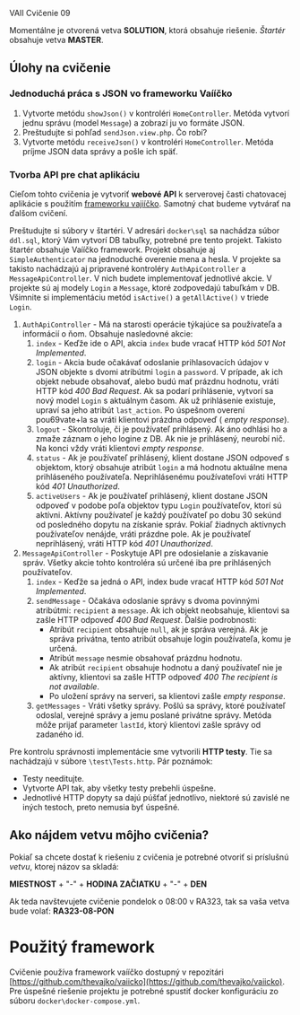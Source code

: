 VAII Cvičenie 09

Momentálne je otvorená vetva __SOLUTION__, ktorá obsahuje riešenie. _Štartér_ obsahuje vetva __MASTER__.

## Úlohy na cvičenie

### Jednoduchá práca s JSON vo frameworku Vaííčko
1. Vytvorte metódu `showJson()` v kontroléri `HomeController`. Metóda vytvorí jednu správu (model `Message`) a zobrazí ju vo formáte JSON.
2. Preštudujte si pohľad `sendJson.view.php`. Čo robí?
3. Vytvorte metódu `receiveJson()` v kontroléri `HomeController`. Metóda príjme JSON data správy a pošle ich späť.

### Tvorba API pre chat aplikáciu

Cieľom tohto cvičenia je vytvoriť __webové API__ k serverovej časti chatovacej aplikácie s použitím [frameworku vajiíčko](https://github.com/thevajko/vaiicko).
Samotný chat budeme vytvárať na ďalšom cvičení.

Preštudujte si súbory v štartéri. V adresári `docker\sql` sa nachádza súbor `ddl.sql`, ktorý Vám vytvorí DB tabuľky, potrebné pre tento projekt. Takisto
štartér obsahuje Vaííčko framework. Projekt obsahuje aj `SimpleAuthenticator` na jednoduché overenie mena a hesla. V projekte sa takisto nachádzajú aj
pripravené kontroléry `AuthApiController` a `MessageApiController`. V nich budete implementovať jednotlivé akcie. V projekte sú aj modely `Login` a `Message`,
ktoré zodpovedajú tabuľkám v DB. Všimnite si implementáciu metód `isActive()` a `getAllActive()` v triede `Login`.

1. `AuthApiController` - Má na starosti operácie týkajúce sa používateľa a informácií o ňom. Obsahuje nasledovné akcie:
    1. `index` - Keďže ide o API, akcia `index` bude vracať HTTP kód _501 Not Implemented_.
    2. `login` - Akcia bude očakávať odoslanie prihlasovacích údajov v JSON objekte s dvomi atribútmi `login` a `password`. V prípade, ak ich objekt
       nebude obsahovať, alebo budú mať prázdnu hodnotu, vráti HTTP kód _400 Bad Request_. Ak sa podarí prihlásenie, vytvorí sa nový model `Login` s
       aktuálnym časom. Ak už prihlásenie existuje, upraví sa jeho atribút `last_action`. Po úspešnom overení pou69vate+la sa vráti klientovi prázdna odpoveď (
       _empty response_).
    3. `logout` - Skontroluje, či je používateľ prihlásený. Ak áno odhlási ho a zmaže záznam o jeho logine z DB. Ak nie je prihlásený, neurobí nič. Na konci
       vždy vráti klientovi _empty response_.
    4. `status` - Ak je používateľ prihlásený, klient dostane JSON odpoveď s objektom, ktorý obsahuje atribút `login` a má hodnotu aktuálne mena prihláseného
       používateľa. Neprihlásenému používateľovi vráti HTTP kód _401 Unauthorized_.
    5. `activeUsers` - Ak je používateľ prihlásený, klient dostane JSON odpoveď v podobe poľa objektov typu `Login` používateľov, ktorí sú aktívni. Aktívny
       používateľ je každý používateľ po dobu 30 sekúnd od posledného dopytu na získanie správ. Pokiaľ žiadnych aktívnych používateľov nenájde, vráti prázdne
       pole. Ak je používateľ neprihlásený, vráti HTTP kód _401 Unauthorized_.
3. `MessageApiController` - Poskytuje API pre odosielanie a získavanie správ. Všetky akcie tohto kontroléra sú určené iba pre prihlásených používateľov.
    1. `index` - Keďže sa jedná o API, index bude vracať HTTP kód _501 Not Implemented_.
    2. `sendMessage` - Očakáva odoslanie správy s dvoma povinnými atribútmi: `recipient` a `message`. Ak ich objekt neobsahuje, klientovi sa zašle HTTP odpoveď
       _400 Bad Request_. Ďalšie podrobnosti:
        * Atribút `recipient` obsahuje `null`, ak je správa verejná. Ak je správa privátna, tento atribút obsahuje login používateľa, komu je určená.
        * Atribút `message` nesmie obsahovať prázdnu hodnotu.
        * Ak atribút `recipient` obsahuje hodnotu a daný používateľ nie je aktívny, klientovi sa zašle HTTP odpoveď _400 The recipient is not available_.
        * Po uložení správy na serveri, sa klientovi zašle _empty response_.
    3. `getMessages` - Vráti všetky správy. Pošlú sa správy, ktoré používateľ odoslal, verejné správy a jemu poslané privátne správy. Metóda môže prijať
       parameter `lastId`, ktorý klientovi zašle správy od zadaného id.

Pre kontrolu správnosti implementácie sme vytvorili __HTTP testy__. Tie sa nachádzajú v súbore `\test\Tests.http`. Pár poznámok:

* Testy needitujte.
* Vytvorte API tak, aby všetky testy prebehli úspešne.
* Jednotlivé HTTP dopyty sa dajú púšťať jednotlivo, niektoré sú zavislé ne iných testoch, preto nemusia byť úspešné.

## Ako nájdem vetvu môjho cvičenia?

Pokiaľ sa chcete dostať k riešeniu z cvičenia je potrebné otvoriť si príslušnú _vetvu_, ktorej názov sa skladá:

__MIESTNOST__ + "-" + __HODINA ZAČIATKU__ + "-" + __DEN__

Ak teda navštevujete cvičenie pondelok o 08:00 v RA323, tak sa vaša vetva bude volať: __RA323-08-PON__

# Použitý framework

Cvičenie používa framework vaííčko dostupný v repozitári [https://github.com/thevajko/vaiicko](https://github.com/thevajko/vaiicko). Pre úspešné riešenie
projektu je potrebné spustiť docker konfiguráciu zo súboru `docker\docker-compose.yml`.  
